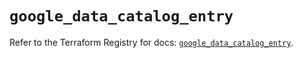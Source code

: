 # `google_data_catalog_entry`

Refer to the Terraform Registry for docs: [`google_data_catalog_entry`](https://registry.terraform.io/providers/hashicorp/google/5.42.0/docs/resources/data_catalog_entry).
